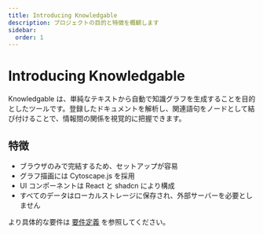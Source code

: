 ```yaml
---
title: Introducing Knowledgable
description: プロジェクトの目的と特徴を概観します
sidebar:
  order: 1
---
```


# Introducing Knowledgable

Knowledgable は、単純なテキストから自動で知識グラフを生成することを目的としたツールです。登録したドキュメントを解析し、関連語句をノードとして結び付けることで、情報間の関係を視覚的に把握できます。

## 特徴

- ブラウザのみで完結するため、セットアップが容易
- グラフ描画には Cytoscape.js を採用
- UI コンポーネントは React と shadcn により構成
- すべてのデータはローカルストレージに保存され、外部サーバーを必要としません

より具体的な要件は [要件定義](../core-concepts/requirements) を参照してください。
